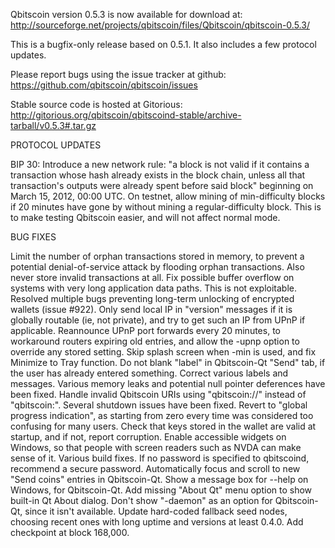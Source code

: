 Qbitscoin version 0.5.3 is now available for download at:
http://sourceforge.net/projects/qbitscoin/files/Qbitscoin/qbitscoin-0.5.3/

This is a bugfix-only release based on 0.5.1.
It also includes a few protocol updates.

Please report bugs using the issue tracker at github:
https://github.com/qbitscoin/qbitscoin/issues

Stable source code is hosted at Gitorious:
http://gitorious.org/qbitscoin/qbitscoind-stable/archive-tarball/v0.5.3#.tar.gz

PROTOCOL UPDATES

BIP 30: Introduce a new network rule: "a block is not valid if it contains a transaction whose hash already exists in the block chain, unless all that transaction's outputs were already spent before said block" beginning on March 15, 2012, 00:00 UTC.
On testnet, allow mining of min-difficulty blocks if 20 minutes have gone by without mining a regular-difficulty block. This is to make testing Qbitscoin easier, and will not affect normal mode.

BUG FIXES

Limit the number of orphan transactions stored in memory, to prevent a potential denial-of-service attack by flooding orphan transactions. Also never store invalid transactions at all.
Fix possible buffer overflow on systems with very long application data paths. This is not exploitable.
Resolved multiple bugs preventing long-term unlocking of encrypted wallets
(issue #922).
Only send local IP in "version" messages if it is globally routable (ie, not private), and try to get such an IP from UPnP if applicable.
Reannounce UPnP port forwards every 20 minutes, to workaround routers expiring old entries, and allow the -upnp option to override any stored setting.
Skip splash screen when -min is used, and fix Minimize to Tray function.
Do not blank "label" in Qbitscoin-Qt "Send" tab, if the user has already entered something.
Correct various labels and messages.
Various memory leaks and potential null pointer deferences have been fixed.
Handle invalid Qbitscoin URIs using "qbitscoin://" instead of "qbitscoin:".
Several shutdown issues have been fixed.
Revert to "global progress indication", as starting from zero every time was considered too confusing for many users.
Check that keys stored in the wallet are valid at startup, and if not, report corruption.
Enable accessible widgets on Windows, so that people with screen readers such as NVDA can make sense of it.
Various build fixes.
If no password is specified to qbitscoind, recommend a secure password.
Automatically focus and scroll to new "Send coins" entries in Qbitscoin-Qt.
Show a message box for --help on Windows, for Qbitscoin-Qt.
Add missing "About Qt" menu option to show built-in Qt About dialog.
Don't show "-daemon" as an option for Qbitscoin-Qt, since it isn't available.
Update hard-coded fallback seed nodes, choosing recent ones with long uptime and versions at least 0.4.0.
Add checkpoint at block 168,000.
